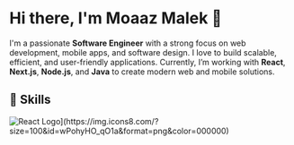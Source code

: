 # Hi there, I'm Moaaz Malek 👋

I'm a passionate **Software Engineer** with a strong focus on web development, mobile apps, and software design. I love to build scalable, efficient, and user-friendly applications. Currently, I’m working with **React**, **Next.js**, **Node.js**, and **Java** to create modern web and mobile solutions.

## 🚀 Skills
<img src="[https://www.patterns.dev/img/reactjs/react-logo@3x.svg" alt="React Logo](https://img.icons8.com/?size=100&id=wPohyHO_qO1a&format=png&color=000000)"/>

